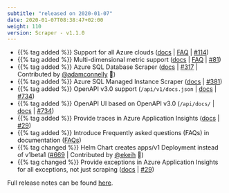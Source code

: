 ```yaml
---
subtitle: "released on 2020-01-07"
date: 2020-01-07T08:38:47+02:00
weight: 110
version: Scraper - v1.1.0
---
```


- {{% tag added %}} Support for all Azure clouds ([docs](https://promitor.io/configuration/v1.x/metrics/#azure) | [FAQ](https://promitor.io/faq)
 | [#114](https://github.com/tomkerkhove/promitor/issues/114))
- {{% tag added %}} Multi-dimensional metric support ([docs](https://promitor.io/configuration/v1.x/metrics/#metrics) | [FAQ](https://promitor.io/faq)
 | [#81](https://github.com/tomkerkhove/promitor/issues/81))
- {{% tag added %}} Azure SQL Database Scraper ([docs](https://promitor.io/configuration/v1.x/metrics/sql-database) | [#317](https://github.com/tomkerkhove/promitor/issues/317) | Contributed by [@adamconnelly](https://github.com/adamconnelly) 🎉)
- {{% tag added %}} Azure SQL Managed Instance Scraper ([docs](https://promitor.io/configuration/v1.x/metrics/sql-managed-instance)
 | [#381](https://github.com/tomkerkhove/promitor/issues/381))
- {{% tag added %}} OpenAPI v3.0 support (`/api/v1/docs.json` | [docs](https://promitor.io/operations/#exploring-our-rest-apis)
 | [#734](https://github.com/tomkerkhove/promitor/issues/734))
- {{% tag added %}} OpenAPI UI based on OpenAPI v3.0 (`/api/docs/` | [docs](https://promitor.io/operations/#exploring-our-rest-apis)
 | [#734](https://github.com/tomkerkhove/promitor/issues/734))
- {{% tag added %}} Provide traces in Azure Application Insights ([docs](https://promitor.io/configuration/v1.x/runtime#azure-application-insights)
 | [#29](https://github.com/tomkerkhove/promitor/issues/29))
- {{% tag added %}} Introduce Frequently asked questions (FAQs) in documentation ([FAQs](https://promitor.io/faq))
- {{% tag changed %}} Helm Chart creates apps/v1 Deployment instead of v1beta1 ([#669](https://github.com/tomkerkhove/promitor/issues/669)
 | Contributed by [@ekeih](https://github.com/ekeih) 🎉)
- {{% tag changed %}} Provide exceptions in Azure Application Insights for all exceptions, not just scraping ([docs](https://promitor.io/configuration/v1.x/runtime#azure-application-insights)
 | [#29](https://github.com/tomkerkhove/promitor/issues/29))

Full release notes can be found [here](https://github.com/tomkerkhove/promitor/releases/tag/1.1.0).
